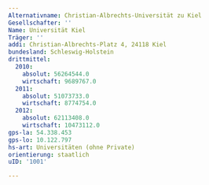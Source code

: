 ```yaml
---
Alternativname: Christian-Albrechts-Universität zu Kiel
Gesellschafter: ''
Name: Universität Kiel
Träger: ''
addi: Christian-Albrechts-Platz 4, 24118 Kiel
bundesland: Schleswig-Holstein
drittmittel:
  2010:
    absolut: 56264544.0
    wirtschaft: 9689767.0
  2011:
    absolut: 51073733.0
    wirtschaft: 8774754.0
  2012:
    absolut: 62113408.0
    wirtschaft: 10473112.0
gps-la: 54.338.453
gps-lo: 10.122.797
hs-art: Universitäten (ohne Private)
orientierung: staatlich
uID: '1001'

---
```


